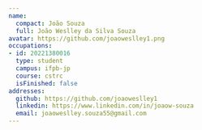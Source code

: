 ```yaml
---
name:
  compact: João Souza
  full: João Weslley da Silva Souza
avatar: https://github.com/joaoweslley1.png
occupations:
- id: 20221380016
  type: student
  campus: ifpb-jp
  course: cstrc
  isFinished: false
addresses:
  github: https://github.com/joaoweslley1
  linkedin: https://www.linkedin.com/in/joaow-souza
  email: joaoweslley.souza55@gmail.com
---
```

